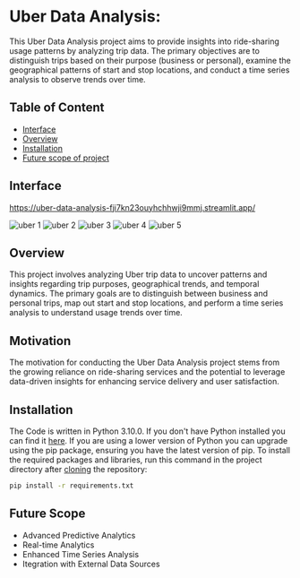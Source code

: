 # Uber Data Analysis:
This Uber Data Analysis project aims to provide insights into ride-sharing usage patterns by analyzing trip data. The primary objectives are to distinguish trips based on their purpose (business or personal), examine the geographical patterns of start and stop locations, and conduct a time series analysis to observe trends over time.

## Table of Content
  * [Interface](#interface)
  * [Overview](#overview)
  * [Installation](#installation)
  * [Future scope of project](#future-scope)
  


## Interface

https://uber-data-analysis-fji7kn23ouyhchhwji9mmj.streamlit.app/

![uber 1](https://github.com/Akbar-ds/Uber-Data-Analysis/assets/172882659/7d2770a3-9cdf-48e5-8ed6-66bb995bf51a)
![uber 2](https://github.com/Akbar-ds/Uber-Data-Analysis/assets/172882659/9980acf5-a6af-4300-a877-dc88b8430c44)
![uber 3](https://github.com/Akbar-ds/Uber-Data-Analysis/assets/172882659/bc0f3b5c-456d-409e-81f6-704b83b52ea5)
![uber 4](https://github.com/Akbar-ds/Uber-Data-Analysis/assets/172882659/57d9649c-045f-49f5-b956-4c0e72d35b73)
![uber 5](https://github.com/Akbar-ds/Uber-Data-Analysis/assets/172882659/eddb1e24-606b-4a2d-93f3-3c4e48a80eee)


## Overview
This project involves analyzing Uber trip data to uncover patterns and insights regarding trip purposes, geographical trends, and temporal dynamics. The primary goals are to distinguish between business and personal trips, map out start and stop locations, and perform a time series analysis to understand usage trends over time.

## Motivation
The motivation for conducting the Uber Data Analysis project stems from the growing reliance on ride-sharing services and the potential to leverage data-driven insights for enhancing service delivery and user satisfaction.

## Installation
The Code is written in Python 3.10.0. If you don't have Python installed you can find it [here](https://www.python.org/downloads/). If you are using a lower version of Python you can upgrade using the pip package, ensuring you have the latest version of pip. To install the required packages and libraries, run this command in the project directory after [cloning](https://www.howtogeek.com/451360/how-to-clone-a-github-repository/) the repository:
```bash
pip install -r requirements.txt
```

## Future Scope

* Advanced Predictive Analytics
* Real-time Analytics
* Enhanced Time Series Analysis
* Itegration with External Data Sources
